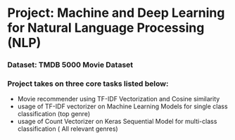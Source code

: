 # Project: Machine and Deep Learning for Natural Language Processing (NLP)
### Dataset: TMDB 5000 Movie Dataset
### Project takes on three core tasks listed below:
- Movie recommender using TF-IDF Vectorization and Cosine similarity
- usage of TF-IDF vectorizer on Machine Learning Models for single class classification (top genre)
- usage of Count Vectorizer on Keras Sequential Model for multi-class classification ( All relevant genres)

